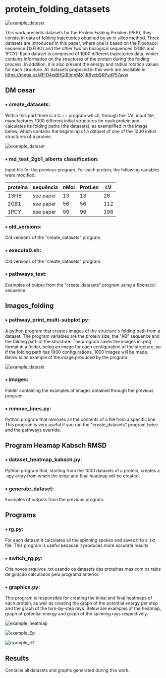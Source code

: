 # protein_folding_datasets

![example_dataset](https://github.com/bioinfolabic/protein_folding_datasets/blob/master/Images/gif_exemplo.gif)

  This work presents datasets for the Protein Folding Problem (PFP), they consist in data of folding trajectories obtained by an in silico method.
  Three datasets are introduced in this paper, where one is based on the Fibonacci sequence (13FIBO) and the other two on biological sequences (2GB1 and 1PCY). Each dataset is composed of 1000 different trajectories data, which contains information on the structures of the protein during the folding process. In addition, it is also present the energy and radius rotation values for each structure.
All datasets proposed in this work are available in https://mega.nz/#F!O4wBHQiB!mpM81jK9ycbSKPvdP57avw




## DM cesar
### ▪ create_datasets: 
Within this part there is a C ++ program which, through the TAL input file, manufactures 1000 different initial structures for each protein and calculates its folding paths (the datasets), as exemplified in the image below, which contains the beginning of a dataset of one of the 1000 initial structures of a protein.

![example_dataset](https://github.com/bioinfolabic/protein_folding_datasets/blob/master/Images/format_dataset.png)

### ▪ md_test_2gb1_alberts classification:
Input file for the previous program. For each protein, the following variables were modified:

proteína  | sequência |nMol|ProtLen|  LV |
--------- | ----------|----|-------|-----|
13FIB     | see paper | 13 |   13  |  26 |
2GB1      | see paper | 56 |   56  | 112 |
1PCY      | see paper | 99 |   99  | 198 |

### ▪ old_versions:
Old versions of the "create_datasets" program.
### ▪ executa0.sh:
Old versions of the "create_datasets" program.
### ▪ pathways_test:
Examples of output from the "create_datasets" program using a fibonacci sequence. 





## Images_folding
### ▪ pathway_print_multi-subplot.py:
A python program that creates images of the structure's folding path from a dataset. The program variables are the protein size, the "AB" sequence and the folding path of the structure.  The program saves the images in .png format in a folder, being an image for each configuration of the structure, so if the folding path has 1000 configurations, 1000 images will be made. Below is an example of the image produced by the program.

![example_dataset](https://github.com/bioinfolabic/protein_folding_datasets/blob/master/Images/exemplo_img_56_1000.png)

### ▪ images:
Folder containing the examples of images obtained through the previous program.
### ▪ remove_lines.py:
Python program that removes all the contents of a file from a specific line. This program is very useful if you run the "create_datasets" program twice and the pathways override.





## Program Heamap Kabsch RMSD
### ▪ dataset_heatmap_kabsch.py:
Python program that, starting from the 1000 datasets of a protein, creates a .npy array from which the initial and final heatmap will be created.
### ▪ generate_dataset:
Examples of outputs from the previous program.





## Programs
### ▪ rg.py:
For each dataset it calculates all the spinning spokes and saves it to a .txt file. This program is useful because it produces more accurate results.
### ▪ switch_rg.py:
Cria novos arquivos .txt usando os datasets das proteínas mas com os raios de giração calculados pelo programa anterior.
### ▪ graphics.py:
This program is responsible for creating the initial and final heatmaps of each protein, as well as creating the graph of the potential energy per step and the graph of the turn-by-step rays. Below are examples of the heatmap, graph of potential energy and graph of the spinning rays respectively.

![example_heatmap](https://github.com/bioinfolabic/protein_folding_datasets/blob/master/Images/heatmap_1PCY_begin.png)

![example_Ep](https://github.com/bioinfolabic/protein_folding_datasets/blob/master/Images/average_Ep.png)

![example_rG](https://github.com/bioinfolabic/protein_folding_datasets/blob/master/Images/average_Rg_1PCY.png)





## Results
Contains all datasets and graphs generated during this work.
